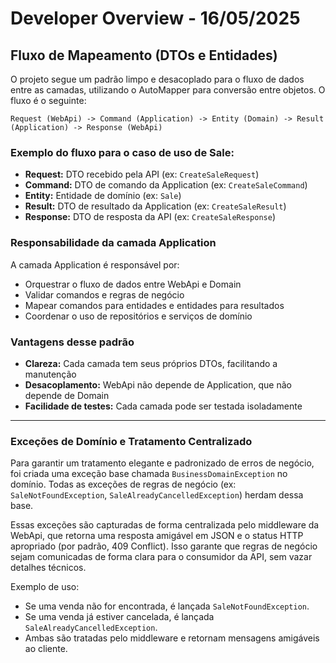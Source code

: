 # Developer Overview - 16/05/2025

## Fluxo de Mapeamento (DTOs e Entidades)

O projeto segue um padrão limpo e desacoplado para o fluxo de dados entre as camadas, utilizando o AutoMapper para conversão entre objetos. O fluxo é o seguinte:

```
Request (WebApi) -> Command (Application) -> Entity (Domain) -> Result (Application) -> Response (WebApi)
```

### Exemplo do fluxo para o caso de uso de Sale:

- **Request:** DTO recebido pela API (ex: `CreateSaleRequest`)
- **Command:** DTO de comando da Application (ex: `CreateSaleCommand`)
- **Entity:** Entidade de domínio (ex: `Sale`)
- **Result:** DTO de resultado da Application (ex: `CreateSaleResult`)
- **Response:** DTO de resposta da API (ex: `CreateSaleResponse`)

### Responsabilidade da camada Application

A camada Application é responsável por:
- Orquestrar o fluxo de dados entre WebApi e Domain
- Validar comandos e regras de negócio
- Mapear comandos para entidades e entidades para resultados
- Coordenar o uso de repositórios e serviços de domínio

### Vantagens desse padrão
- **Clareza:** Cada camada tem seus próprios DTOs, facilitando a manutenção
- **Desacoplamento:** WebApi não depende de Application, que não depende de Domain
- **Facilidade de testes:** Cada camada pode ser testada isoladamente

---------------
### Exceções de Domínio e Tratamento Centralizado

Para garantir um tratamento elegante e padronizado de erros de negócio, foi criada uma exceção base chamada `BusinessDomainException` no domínio. Todas as exceções de regras de negócio (ex: `SaleNotFoundException`, `SaleAlreadyCancelledException`) herdam dessa base.

Essas exceções são capturadas de forma centralizada pelo middleware da WebApi, que retorna uma resposta amigável em JSON e o status HTTP apropriado (por padrão, 409 Conflict). Isso garante que regras de negócio sejam comunicadas de forma clara para o consumidor da API, sem vazar detalhes técnicos.

Exemplo de uso:
- Se uma venda não for encontrada, é lançada `SaleNotFoundException`.
- Se uma venda já estiver cancelada, é lançada `SaleAlreadyCancelledException`.
- Ambas são tratadas pelo middleware e retornam mensagens amigáveis ao cliente.
